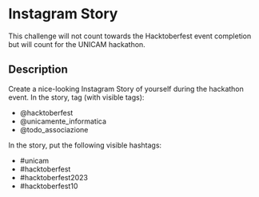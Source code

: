 # Instagram Story

This challenge will not count towards the Hacktoberfest event completion but will count for the UNICAM hackathon.

## Description

Create a nice-looking Instagram Story of yourself during the hackathon event.
In the story, tag (with visible tags):
  - @hacktoberfest
  - @unicamente_informatica
  - @todo_associazione

In the story, put the following visible hashtags:
  - #unicam
  - #hacktoberfest
  - #hacktoberfest2023
  - #hacktoberfest10
